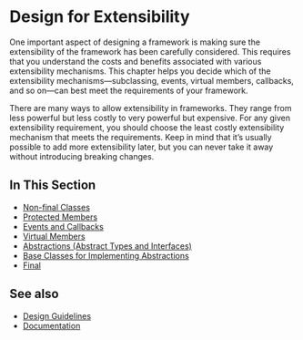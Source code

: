 # Design for Extensibility

One important aspect of designing a framework is making sure the extensibility of the framework has been carefully considered. This requires that you understand the costs and benefits associated with various extensibility mechanisms. This chapter helps you decide which of the extensibility mechanisms—subclassing, events, virtual members, callbacks, and so on—can best meet the requirements of your framework.

There are many ways to allow extensibility in frameworks. They range from less powerful but less costly to very powerful but expensive. For any given extensibility requirement, you should choose the least costly extensibility mechanism that meets the requirements. Keep in mind that it’s usually possible to add more extensibility later, but you can never take it away without introducing breaking changes.

## In This Section

* [Non-final Classes](/docs/documentation/Design%20Guidelines/Designing%20for%20Extensibility/non-final_classes)
* [Protected Members](/docs/documentation/Design%20Guidelines/Designing%20for%20Extensibility/protected_members)
* [Events and Callbacks](/docs/documentation/Design%20Guidelines/Designing%20for%20Extensibility/events_and_callbacks)
* [Virtual Members](/docs/documentation/Design%20Guidelines/Designing%20for%20Extensibility/virtual_members)
* [Abstractions (Abstract Types and Interfaces)](/docs/documentation/Design%20Guidelines/Designing%20for%20Extensibility/abstractions_abstract_types_and_interfaces)
* [Base Classes for Implementing Abstractions](/docs/documentation/Design%20Guidelines/Designing%20for%20Extensibility/base_classes_for_implementing_abstractions)
* [Final](/docs/documentation/Design%20Guidelines/Designing%20for%20Extensibility/final)

## See also

* [Design Guidelines](/docs/documentation/Design%20Guidelines)
* [Documentation](/docs/documentation)
